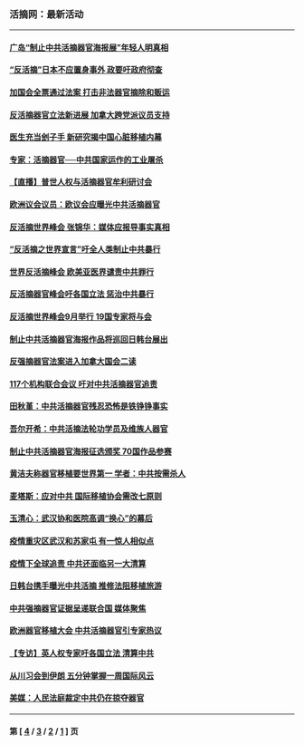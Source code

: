 ### 活摘网：最新活动
---
#### [广岛“制止中共活摘器官海报展”年轻人明真相](../../pages/nf5883/n14053657.md?08280430) 
#### [“反活摘”日本不应置身事外 政要吁政府彻查](../../pages/nf5883/n13971188.md?08280430) 
#### [加国会全票通过法案 打击非法器官摘除和贩运](../../pages/nf5883/n13884924.md?08280430) 
#### [反活摘器官立法新进展 加拿大跨党派议员支持](../../pages/nf5883/n13876061.md?08280430) 
#### [医生充当刽子手 新研究揭中国心脏移植内幕](../../pages/nf5883/n13772291.md?08280430) 
#### [专家：活摘器官──中共国家运作的工业屠杀](../../pages/nf5883/n13761178.md?08280430) 
#### [【直播】普世人权与活摘器官牟利研讨会](../../pages/nf5883/n13425146.md?08280430) 
#### [欧洲议会议员：欧议会应曝光中共活摘器官](../../pages/nf5883/n13336571.md?08280430) 
#### [反活摘世界峰会 张锦华：媒体应报导事实真相](../../pages/nf5883/n13278502.md?08280430) 
#### [“反活摘之世界宣言”吁全人类制止中共暴行](../../pages/nf5883/n13259730.md?08280430) 
#### [世界反活摘峰会 欧美亚医界谴责中共罪行](../../pages/nf5883/n13253550.md?08280430) 
#### [反活摘器官峰会吁各国立法 惩治中共暴行](../../pages/nf5883/n13245052.md?08280430) 
#### [反活摘世界峰会9月举行 19国专家将与会](../../pages/nf5883/n13201492.md?08280430) 
#### [制止中共活摘器官海报作品将巡回日韩台展出](../../pages/nf5883/n13177791.md?08280430) 
#### [反强摘器官法案进入加拿大国会二读](../../pages/nf5883/n13033450.md?08280430) 
#### [117个机构联合会议 吁对中共活摘器官追责](../../pages/nf5883/n12775087.md?08280430) 
#### [田秋堇：中共活摘器官残忍恐怖是铁铮铮事实](../../pages/nf5883/n12702148.md?08280430) 
#### [吾尔开希：中共活摘法轮功学员及维族人器官](../../pages/nf5883/n12693197.md?08280430) 
#### [制止中共活摘器官海报征选颁奖 70国作品参赛](../../pages/nf5883/n12692050.md?08280430) 
#### [黄洁夫称器官移植要世界第一 学者：中共按需杀人](../../pages/nf5883/n12572329.md?08280430) 
#### [麦塔斯：应对中共 国际移植协会需改七原则](../../pages/nf5883/n12514711.md?08280430) 
#### [玉清心：武汉协和医院高调“换心”的幕后](../../pages/nf5883/n12298730.md?08280430) 
#### [疫情重灾区武汉和苏家屯 有一惊人相似点](../../pages/nf5883/n12150824.md?08280430) 
#### [疫情下全球追责 中共还面临另一大清算](../../pages/nf5883/n12070397.md?08280430) 
#### [日韩台携手曝光中共活摘 推修法阻移植旅游](../../pages/nf5883/n11712046.md?08280430) 
#### [中共强摘器官证据呈递联合国 媒体聚焦](../../pages/nf5883/n11546426.md?08280430) 
#### [欧洲器官移植大会 中共活摘器官引专家热议](../../pages/nf5883/n11539095.md?08280430) 
#### [【专访】英人权专家吁各国立法 清算中共](../../pages/nf5883/n11367315.md?08280430) 
#### [从川习会到伊朗 五分钟掌握一周国际风云](../../pages/nf5883/n11338520.md?08280430) 
#### [美媒：人民法庭裁定中共仍在掠夺器官](../../pages/nf5883/n11334897.md?08280430) 

---
#### 第 [ [4](./4.md?08280430) / [3](./3.md?08280430) / [2](./2.md?08280430) / [1](./1.md?08280430) ] 页
